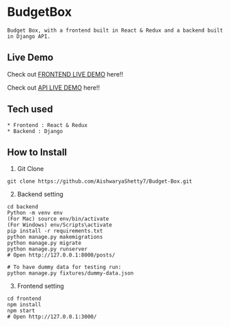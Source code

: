 # BudgetBox

```
Budget Box, with a frontend built in React & Redux and a backend built in Django API.
```

## Live Demo

Check out [FRONTEND LIVE DEMO](https://frontend-budgetbox.herokuapp.com/) here!!

Check out [API LIVE DEMO](https://backend-budgetbox.herokuapp.com/) here!!

## Tech used

```
* Frontend : React & Redux
* Backend : Django
```

## How to Install

1. Git Clone

```
git clone https://github.com/AishwaryaShetty7/Budget-Box.git
```

2. Backend setting

```
cd backend
Python -m venv env
(For Mac) source env/bin/activate
(For Windows) env/Scripts\activate
pip install -r requirements.txt
python manage.py makemigrations
python manage.py migrate
python manage.py runserver
# Open http://127.0.0.1:8000/posts/

# To have dummy data for testing run:
python manage.py fixtures/dummy-data.json
```

3. Frontend setting

```
cd frontend
npm install
npm start
# Open http://127.0.0.1:3000/
```

